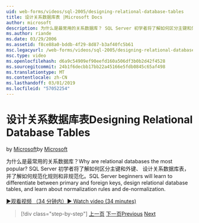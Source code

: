 ```yaml
---
uid: web-forms/videos/sql-2005/designing-relational-database-tables
title: 设计关系数据库表 |Microsoft Docs
author: microsoft
description: 为什么是最常用的关系数据库？ SQL Server 初学者将了解如何区分主键和外键，设计关系数据库...
ms.author: riande
ms.date: 03/29/2006
ms.assetid: f8ce88a0-bddb-4f29-8d87-b3af40fc5b61
msc.legacyurl: /web-forms/videos/sql-2005/designing-relational-database-tables
msc.type: video
ms.openlocfilehash: d6a9c54909ef90eefd160a506df3b0b2d42f4528
ms.sourcegitcommit: 24b1f6decbb17bb22a45166e5fdb0845c65af498
ms.translationtype: MT
ms.contentlocale: zh-CN
ms.lasthandoff: 03/01/2019
ms.locfileid: "57052254"
---
```

<a name="designing-relational-database-tables"></a><span data-ttu-id="22dfb-104">设计关系数据库表</span><span class="sxs-lookup"><span data-stu-id="22dfb-104">Designing Relational Database Tables</span></span>
====================
<span data-ttu-id="22dfb-105">by [Microsoft](https://github.com/microsoft)</span><span class="sxs-lookup"><span data-stu-id="22dfb-105">by [Microsoft](https://github.com/microsoft)</span></span>

<span data-ttu-id="22dfb-106">为什么是最常用的关系数据库？</span><span class="sxs-lookup"><span data-stu-id="22dfb-106">Why are relational databases the most popular?</span></span> <span data-ttu-id="22dfb-107">SQL Server 初学者将了解如何区分主键和外键、 设计关系数据库表，并了解如何规范化规则和非规范化。</span><span class="sxs-lookup"><span data-stu-id="22dfb-107">SQL Server beginners will learn to differentiate between primary and foreign keys, design relational database tables, and learn about normalization rules and de-normalization.</span></span>

[<span data-ttu-id="22dfb-108">&#9654;观看视频 （34 分钟内）</span><span class="sxs-lookup"><span data-stu-id="22dfb-108">&#9654; Watch video (34 minutes)</span></span>](https://channel9.msdn.com/Blogs/ASP-NET-Site-Videos/designing-relational-database-tables)

> [!div class="step-by-step"]
> <span data-ttu-id="22dfb-109">[上一页](more-about-column-data-types-and-other-properties.md)
> [下一页](manipulating-database-data.md)</span><span class="sxs-lookup"><span data-stu-id="22dfb-109">[Previous](more-about-column-data-types-and-other-properties.md)
[Next](manipulating-database-data.md)</span></span>
